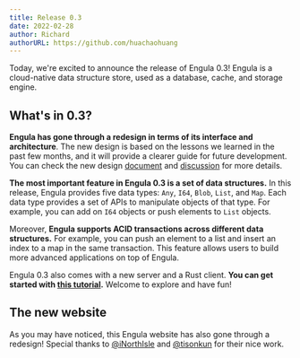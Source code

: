 ```yaml
---
title: Release 0.3
date: 2022-02-28
author: Richard
authorURL: https://github.com/huachaohuang
---
```


Today, we're excited to announce the release of Engula 0.3! Engula is a cloud-native data structure store, used as a database, cache, and storage engine.

## What's in 0.3?

**Engula has gone through a redesign in terms of its interface and architecture**. The new design is based on the lessons we learned in the past few months, and it will provide a clearer guide for future development. You can check the new design [document][document] and [discussion][discussion] for more details. 

[document]: https://github.com/engula/engula/blob/main/docs/design.md
[discussion]: https://github.com/engula/engula/discussions/358

**The most important feature in Engula 0.3 is a set of data structures.** In this release, Engula provides five data types: `Any`, `I64`, `Blob`, `List`, and `Map`. Each data type provides a set of APIs to manipulate objects of that type. For example, you can add on `I64` objects or push elements to `List` objects.

Moreover, **Engula supports ACID transactions across different data structures.** For example, you can push an element to a list and insert an index to a map in the same transaction. This feature allows users to build more advanced applications on top of Engula.

Engula 0.3 also comes with a new server and a Rust client. **You can get started with [this tutorial](/blog/tutorial-0.3).** Welcome to explore and have fun!

## The new website

As you may have noticed, this Engula website has also gone through a redesign! Special thanks to [@iNorthIsle][iNorthIsle] and [@tisonkun][tisonkun] for their nice work.

[iNorthIsle]: https://github.com/iNorthIsle
[tisonkun]: https://github.com/tisonkun